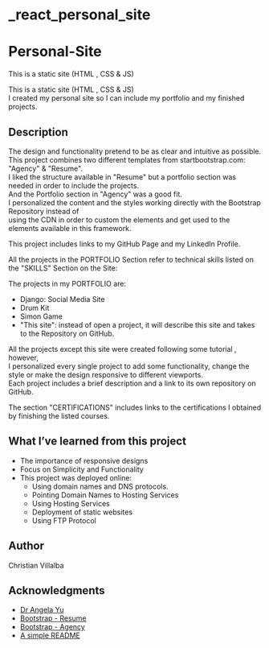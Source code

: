 # _react_personal_site
# Personal-Site

This is a static site (HTML , CSS &amp; JS)

This is a static site (HTML , CSS &amp; JS)      
I created my personal site so I can include my portfolio and my finished projects.     
   

## Description

The design and functionality pretend to be as clear and intuitive as possible.     
This project combines two different templates from startbootstrap.com: "Agency" & "Resume".       
I liked the structure available in "Resume" but a portfolio section was needed in order to include the projects.      
And the Portfolio section in "Agency" was a good fit.     
I personalized the content and the styles working directly with the Bootstrap Repository instead of          
using the CDN in order to custom the elements and get used to the elements available in this framework.      

This project includes links to my GitHub Page and my LinkedIn Profile.     

All the projects in the PORTFOLIO Section refer to technical skills listed on the "SKILLS" Section on the Site:   
 
The projects in my PORTFOLIO are:  
* Django: Social Media Site  
* Drum Kit  
* Simon Game  
* "This site": instead of open a project, it will describe this site and takes to the Repository on GitHub.  

All the projects except this site were created following some tutorial , however,  
I personalized every single project to add some functionality, change the style or make the design responsive to different viewports.  
Each project includes a brief description and a link to its own repository on GitHub.

The section "CERTIFICATIONS" includes links to the certifications I obtained by finishing the listed courses.

## What I’ve learned from this project

* The importance of responsive designs  
* Focus on Simplicity and Functionality
* This project was deployed online:
    * Using domain names and DNS protocols.
    * Pointing Domain Names to Hosting Services
    * Using Hosting Services
    * Deployment of static websites
    * Using FTP Protocol


## Author

Christian Villalba

## Acknowledgments
* [Dr Angela Yu](https://www.udemy.com/course/the-complete-web-development-bootcamp/)
* [Bootstrap - Resume](https://startbootstrap.com/previews/resume)
* [Bootstrap - Agency](https://startbootstrap.com/previews/agency)
* [A simple README](https://gist.github.com/DomPizzie/7a5ff55ffa9081f2de27c315f5018afc)




